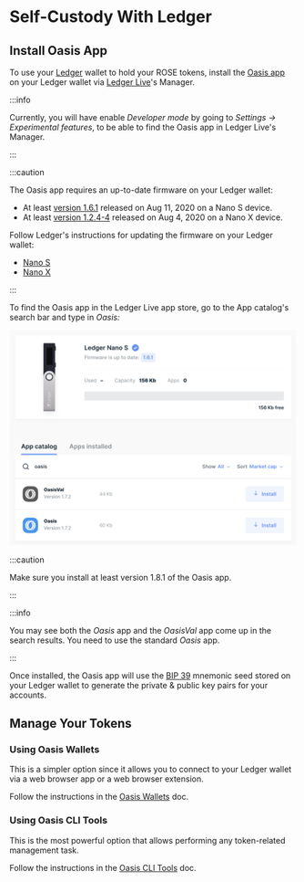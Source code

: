 # Self-Custody With Ledger

## Install Oasis App

To use your [Ledger](https://www.ledger.com) wallet to hold your ROSE tokens, install the [Oasis app](https://github.com/Zondax/ledger-oasis) on your Ledger wallet via [Ledger Live](https://www.ledger.com/ledger-live/)'s Manager.

:::info

Currently, you will have enable _Developer mode_ by going to _Settings -> Experimental features_, to be able to find the Oasis app in Ledger Live's Manager.

:::

:::caution

The Oasis app requires an up-to-date firmware on your Ledger wallet:

* At least [version 1.6.1](https://support.ledger.com/hc/en-us/articles/360010446000-Ledger-Nano-S-firmware-release-notes) released on Aug 11, 2020 on a Nano S device.
* At least [version 1.2.4-4](https://support.ledger.com/hc/en-us/articles/360014980580-Ledger-Nano-X-firmware-release-notes) released on Aug 4, 2020 on a Nano X device.

Follow Ledger's instructions for updating the firmware on your Ledger wallet:

* [Nano S](https://support.ledger.com/hc/en-us/articles/360002731113-Update-Ledger-Nano-S-firmware)
* [Nano X](https://support.ledger.com/hc/en-us/articles/360013349800)

:::

To find the Oasis app in the Ledger Live app store, go to the App catalog's search bar and type in _Oasis:_

![](<../../images/wallet/ledger/oasis_app.png>)

:::caution

Make sure you install at least version 1.8.1 of the Oasis app.

:::

:::info

You may see both the _Oasis_ app and the _OasisVal_ app come up in the search results. You need to use the standard _Oasis_ app.

:::

Once installed, the Oasis app will use the [BIP 39](https://github.com/bitcoin/bips/blob/master/bip-0039.mediawiki) mnemonic seed stored on your Ledger wallet to generate the private & public key pairs for your accounts.

## Manage Your Tokens

### Using Oasis Wallets

This is a simpler option since it allows you to connect to your Ledger wallet via a web browser app or a web browser extension.

Follow the instructions in the [Oasis Wallets](../oasis-wallets/) doc.

### Using Oasis CLI Tools

This is the most powerful option that allows performing any token-related management task.

Follow the instructions in the [Oasis CLI Tools](../advanced/oasis-cli-tools/) doc.
